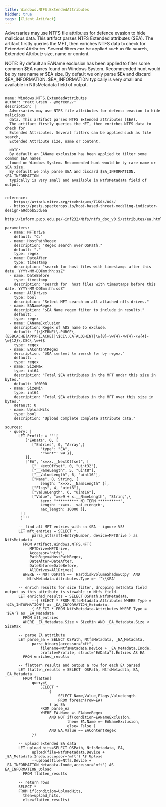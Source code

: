 ```yaml
---
title: Windows.NTFS.ExtendedAttributes
hidden: true
tags: [Client Artifact]
---
```


Adversaries may use NTFS file attributes for defence evasion to hide malicious
data. This artifact parses NTFS Extended attributes ($EA).
The artifact firstly queries the MFT, then enriches NTFS data to check for
Extended Attributes. Several filters can be applied such as file search,
Extended Attribute size, name or content.

NOTE:
By default an EAName exclusion has been applied to filter some common $EA names
found on Windows System. Recommended hunt would be by rare name or $EA size.
By default we only parse $EA and discard $EA_INFORMATION. $EA_INFORMATION
typically is very small and available in NtfsMetadata field of output.


<pre><code class="language-yaml">
name: Windows.NTFS.ExtendedAttributes
author: "Matt Green - @mgreen27"
description: |
  Adversaries may use NTFS file attributes for defence evasion to hide malicious
  data. This artifact parses NTFS Extended attributes ($EA).
  The artifact firstly queries the MFT, then enriches NTFS data to check for
  Extended Attributes. Several filters can be applied such as file search,
  Extended Attribute size, name or content.

  NOTE:
  By default an EAName exclusion has been applied to filter some common $EA names
  found on Windows System. Recommended hunt would be by rare name or $EA size.
  By default we only parse $EA and discard $EA_INFORMATION. $EA_INFORMATION
  typically is very small and available in NtfsMetadata field of output.


reference:
  - https://attack.mitre.org/techniques/T1564/004/
  - https://posts.specterops.io/host-based-threat-modeling-indicator-design-a9dbbb53d5ea
  - http://inform.pucp.edu.pe/~inf232/Ntfs/ntfs_doc_v0.5/attributes/ea.html

parameters:
  - name: MFTDrive
    default: "C:"
  - name: HostPathRegex
    description: "Regex search over OSPath."
    default: "."
    type: regex
  - name: DateAfter
    type: timestamp
    description: "search for host files with timestamps after this date. YYYY-MM-DDTmm:hh:ssZ"
  - name: DateBefore
    type: timestamp
    description: "search for  host files with timestamps before this date. YYYY-MM-DDTmm:hh:ssZ"
  - name: AllDrives
    type: bool
    description: "Select MFT search on all attached ntfs drives."
  - name: EANameRegex
    description: "$EA Name regex filter to include in results."
    default: .
    type: regex
  - name: EANameExclusion
    description: Regex of ADS name to exclude.
    default: ^(\$KERNEL\.PURGE\.(ESBCACHE|APPXFICACHE)|\$CI\.CATALOGHINT|\w{8}-\w{4}-\w{4}-\w{4}-\w{12}\.CSC\.\w+)$
    type: regex
  - name: EAContentRegex
    description: "$EA content to search for by regex."
    default: .
    type: regex
  - name: SizeMax
    type: int64
    description: "Total $EA attributes in the MFT under this size in bytes."
    default: 100000
  - name: SizeMin
    type: int64
    description: "Total $EA attributes in the MFT over this size in bytes."
    default: 0
  - name: UploadHits
    type: bool
    description: "Upload complete complete attribute data."

sources:
  - query: |
      LET Profile = '''[
         ["EAData", 0, [
            ["Entries", 0, "Array",{
                "type": "EA",
                "count": 99 }],
         ]],
         ["EA", "x=>x.__NextOffset", [
            ["__NextOffset", 0, "uint32"],
            ["__NameLength", 5, "uint8"],
            ["__ValueLength", 6, "uint16"],
            ["Name", 8, String, {
                length: "x=>x.__NameLength" }],
            ["Flags", 4, "uint8"],
            ["ValueLength", 6, "uint16"],
            ["Value", "x=>9 + x.__NameLength", "String",{
                term: "********** NO TERM **********",
                length: "x=>x.__ValueLength",
                max_length: 10000 }],
       ]]
       ]'''

      -- find all MFT entries with an $EA - ignore VSS
      LET mft_entries = SELECT *,
            parse_ntfs(mft=EntryNumber, device=MFTDrive ) as NtfsMetadata
        FROM Artifact.Windows.NTFS.MFT(
           MFTDrive=MFTDrive,
           Accessor='ntfs',
           PathRegex=HostPathRegex,
           DateAfter=DateAfter,
           DateBefore=DateBefore,
           AllDrives=AllDrives)
        WHERE -- NOT OSPath =~ 'HarddiskVolumeShadowCopy' AND
          NtfsMetadata.Attributes.Type =~ '^\\$EA'

      -- enrich results for size filter, dropping metadata field output as this attribute is viewable in Ntfs field.
      LET enriched_results = SELECT OSPath,NtfsMetadata,
            --{ SELECT * FROM NtfsMetadata.Attributes WHERE Type = '$EA_INFORMATION'} as _EA_INFORMATION_Metadata,
            { SELECT * FROM NtfsMetadata.Attributes WHERE Type = '$EA'} as _EA_Metadata
        FROM mft_entries
        WHERE _EA_Metadata.Size > SizeMin AND _EA_Metadata.Size < SizeMax

      -- parse EA attribute
      LET parse_ea = SELECT OSPath, NtfsMetadata, _EA_Metadata,
            parse_binary(accessor="mft",
                filename=NtfsMetadata.Device + _EA_Metadata.Inode,
                profile=Profile, struct="EAData").Entries AS EA
        FROM enriched_results

      -- flattern results and output a row for each EA parsed
      LET flatten_results = SELECT  OSPath, NtfsMetadata, EA, _EA_Metadata
        FROM flatten(
            query={
                SELECT *
                    {
                        SELECT Name,Value,Flags,ValueLength
                        FROM foreach(row=EA)
                    } as EA
                FROM parse_ea
                WHERE EA.Name =~ EANameRegex
                    AND NOT if(condition=EANameExclusion,
                            then= EA.Name =~ EANameExclusion,
                            else= False )
                    AND EA.Value =~ EAContentRegex
            })

      -- upload extended EA data
      LET upload_hits=SELECT OSPath, NtfsMetadata, EA,
            upload(file=NtfsMetadata.Device + _EA_Metadata.Inode,accessor='mft') AS Upload
            --upload(file=Ntfs.Device + _EA_INFORMATION_Metadata.Inode,accessor='mft') AS EA_INFORMATION_Upload
        FROM flatten_results

      -- return rows
      SELECT *
      FROM if(condition=UploadHits,
        then=upload_hits,
        else=flatten_results)

</code></pre>

